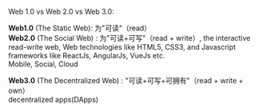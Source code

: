 Web 1.0 vs Web 2.0 vs Web 3.0:

**Web1.0**  (The Static Web): 为"可读"（read） <br>
**Web2.0** (The Social Web) : 为"可读+可写"（read + write）, the interactive read-write web, Web technologies like HTML5, CSS3, and Javascript frameworks like ReactJs, AngularJs, VueJs etc.<br>
Mobile, Social, Cloud <br>

**Web3.0** (The Decentralized Web) : "可读+可写+可拥有"（read + write + own）<br>
decentralized apps(DApps)